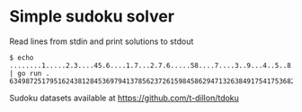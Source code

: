 # Simple sudoku solver

Read lines from stdin and print solutions to stdout

    $ echo ........1.....2.3....45.6....1.7...2.7.6.....58....7....3..9...4..5..8..85.7..... | go run .
    634987251795162438128453697941378562372615984586294713263849175417536829859721346

Sudoku datasets available at https://github.com/t-dillon/tdoku
